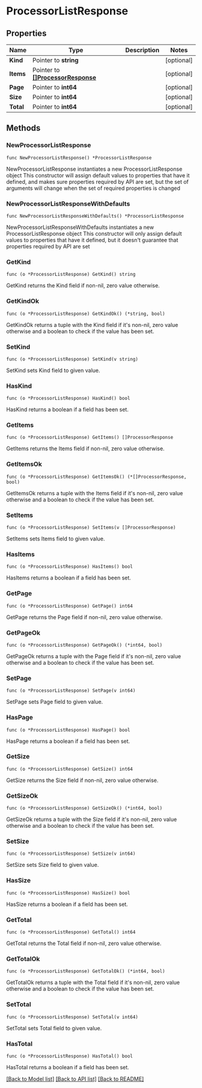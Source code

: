 # ProcessorListResponse

## Properties

Name | Type | Description | Notes
------------ | ------------- | ------------- | -------------
**Kind** | Pointer to **string** |  | [optional] 
**Items** | Pointer to [**[]ProcessorResponse**](ProcessorResponse.md) |  | [optional] 
**Page** | Pointer to **int64** |  | [optional] 
**Size** | Pointer to **int64** |  | [optional] 
**Total** | Pointer to **int64** |  | [optional] 

## Methods

### NewProcessorListResponse

`func NewProcessorListResponse() *ProcessorListResponse`

NewProcessorListResponse instantiates a new ProcessorListResponse object
This constructor will assign default values to properties that have it defined,
and makes sure properties required by API are set, but the set of arguments
will change when the set of required properties is changed

### NewProcessorListResponseWithDefaults

`func NewProcessorListResponseWithDefaults() *ProcessorListResponse`

NewProcessorListResponseWithDefaults instantiates a new ProcessorListResponse object
This constructor will only assign default values to properties that have it defined,
but it doesn't guarantee that properties required by API are set

### GetKind

`func (o *ProcessorListResponse) GetKind() string`

GetKind returns the Kind field if non-nil, zero value otherwise.

### GetKindOk

`func (o *ProcessorListResponse) GetKindOk() (*string, bool)`

GetKindOk returns a tuple with the Kind field if it's non-nil, zero value otherwise
and a boolean to check if the value has been set.

### SetKind

`func (o *ProcessorListResponse) SetKind(v string)`

SetKind sets Kind field to given value.

### HasKind

`func (o *ProcessorListResponse) HasKind() bool`

HasKind returns a boolean if a field has been set.

### GetItems

`func (o *ProcessorListResponse) GetItems() []ProcessorResponse`

GetItems returns the Items field if non-nil, zero value otherwise.

### GetItemsOk

`func (o *ProcessorListResponse) GetItemsOk() (*[]ProcessorResponse, bool)`

GetItemsOk returns a tuple with the Items field if it's non-nil, zero value otherwise
and a boolean to check if the value has been set.

### SetItems

`func (o *ProcessorListResponse) SetItems(v []ProcessorResponse)`

SetItems sets Items field to given value.

### HasItems

`func (o *ProcessorListResponse) HasItems() bool`

HasItems returns a boolean if a field has been set.

### GetPage

`func (o *ProcessorListResponse) GetPage() int64`

GetPage returns the Page field if non-nil, zero value otherwise.

### GetPageOk

`func (o *ProcessorListResponse) GetPageOk() (*int64, bool)`

GetPageOk returns a tuple with the Page field if it's non-nil, zero value otherwise
and a boolean to check if the value has been set.

### SetPage

`func (o *ProcessorListResponse) SetPage(v int64)`

SetPage sets Page field to given value.

### HasPage

`func (o *ProcessorListResponse) HasPage() bool`

HasPage returns a boolean if a field has been set.

### GetSize

`func (o *ProcessorListResponse) GetSize() int64`

GetSize returns the Size field if non-nil, zero value otherwise.

### GetSizeOk

`func (o *ProcessorListResponse) GetSizeOk() (*int64, bool)`

GetSizeOk returns a tuple with the Size field if it's non-nil, zero value otherwise
and a boolean to check if the value has been set.

### SetSize

`func (o *ProcessorListResponse) SetSize(v int64)`

SetSize sets Size field to given value.

### HasSize

`func (o *ProcessorListResponse) HasSize() bool`

HasSize returns a boolean if a field has been set.

### GetTotal

`func (o *ProcessorListResponse) GetTotal() int64`

GetTotal returns the Total field if non-nil, zero value otherwise.

### GetTotalOk

`func (o *ProcessorListResponse) GetTotalOk() (*int64, bool)`

GetTotalOk returns a tuple with the Total field if it's non-nil, zero value otherwise
and a boolean to check if the value has been set.

### SetTotal

`func (o *ProcessorListResponse) SetTotal(v int64)`

SetTotal sets Total field to given value.

### HasTotal

`func (o *ProcessorListResponse) HasTotal() bool`

HasTotal returns a boolean if a field has been set.


[[Back to Model list]](../README.md#documentation-for-models) [[Back to API list]](../README.md#documentation-for-api-endpoints) [[Back to README]](../README.md)


